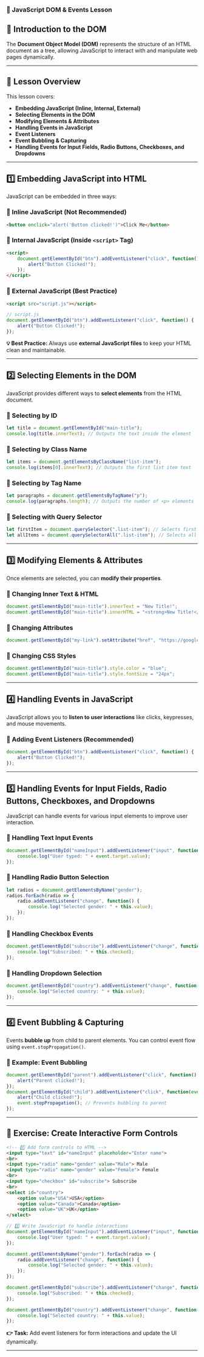 ### **📘 JavaScript DOM & Events Lesson**

## **🚀 Introduction to the DOM**
The **Document Object Model (DOM)** represents the structure of an HTML document as a tree, allowing JavaScript to interact with and manipulate web pages dynamically.

---

## **📝 Lesson Overview**
This lesson covers:
- **Embedding JavaScript (Inline, Internal, External)**
- **Selecting Elements in the DOM**
- **Modifying Elements & Attributes**
- **Handling Events in JavaScript**
- **Event Listeners**
- **Event Bubbling & Capturing**
- **Handling Events for Input Fields, Radio Buttons, Checkboxes, and Dropdowns**

---

## **1️⃣ Embedding JavaScript into HTML**
JavaScript can be embedded in three ways:

### **🔹 Inline JavaScript (Not Recommended)**
```html
<button onclick="alert('Button clicked!')">Click Me</button>
```

### **🔹 Internal JavaScript (Inside `<script>` Tag)**
```html
<script>
    document.getElementById("btn").addEventListener("click", function() {
        alert("Button Clicked!");
    });
</script>
```

### **🔹 External JavaScript (Best Practice)**
```html
<script src="script.js"></script>
```
```javascript
// script.js
document.getElementById("btn").addEventListener("click", function() {
    alert("Button Clicked!");
});
```

**💡 Best Practice:** Always use **external JavaScript files** to keep your HTML clean and maintainable.

---

## **2️⃣ Selecting Elements in the DOM**
JavaScript provides different ways to **select elements** from the HTML document.

### **🔹 Selecting by ID**
```javascript
let title = document.getElementById("main-title");
console.log(title.innerText); // Outputs the text inside the element
```

### **🔹 Selecting by Class Name**
```javascript
let items = document.getElementsByClassName("list-item");
console.log(items[0].innerText); // Outputs the first list item text
```

### **🔹 Selecting by Tag Name**
```javascript
let paragraphs = document.getElementsByTagName("p");
console.log(paragraphs.length); // Outputs the number of <p> elements
```

### **🔹 Selecting with Query Selector**
```javascript
let firstItem = document.querySelector(".list-item"); // Selects first match
let allItems = document.querySelectorAll(".list-item"); // Selects all matches
```

---

## **3️⃣ Modifying Elements & Attributes**
Once elements are selected, you can **modify their properties**.

### **🔹 Changing Inner Text & HTML**
```javascript
document.getElementById("main-title").innerText = "New Title!";
document.getElementById("main-title").innerHTML = "<strong>New Title!</strong>";
```

### **🔹 Changing Attributes**
```javascript
document.getElementById("my-link").setAttribute("href", "https://google.com");
```

### **🔹 Changing CSS Styles**
```javascript
document.getElementById("main-title").style.color = "blue";
document.getElementById("main-title").style.fontSize = "24px";
```

---

## **4️⃣ Handling Events in JavaScript**
JavaScript allows you to **listen to user interactions** like clicks, keypresses, and mouse movements.

### **🔹 Adding Event Listeners (Recommended)**
```javascript
document.getElementById("btn").addEventListener("click", function() {
    alert("Button Clicked!");
});
```

---

## **5️⃣ Handling Events for Input Fields, Radio Buttons, Checkboxes, and Dropdowns**
JavaScript can handle events for various input elements to improve user interaction.

### **🔹 Handling Text Input Events**
```javascript
document.getElementById("nameInput").addEventListener("input", function(event) {
    console.log("User typed: " + event.target.value);
});
```

### **🔹 Handling Radio Button Selection**
```javascript
let radios = document.getElementsByName("gender");
radios.forEach(radio => {
    radio.addEventListener("change", function() {
        console.log("Selected gender: " + this.value);
    });
});
```

### **🔹 Handling Checkbox Events**
```javascript
document.getElementById("subscribe").addEventListener("change", function() {
    console.log("Subscribed: " + this.checked);
});
```

### **🔹 Handling Dropdown Selection**
```javascript
document.getElementById("country").addEventListener("change", function() {
    console.log("Selected country: " + this.value);
});
```

---

## **6️⃣ Event Bubbling & Capturing**
Events **bubble up** from child to parent elements. You can control event flow using `event.stopPropagation()`.

### **🔹 Example: Event Bubbling**
```javascript
document.getElementById("parent").addEventListener("click", function() {
    alert("Parent clicked!");
});
document.getElementById("child").addEventListener("click", function(event) {
    alert("Child clicked!");
    event.stopPropagation(); // Prevents bubbling to parent
});
```

---

## **🔹 Exercise: Create Interactive Form Controls**

```html
<!-- 1️⃣ Add form controls to HTML -->
<input type="text" id="nameInput" placeholder="Enter name">
<br>
<input type="radio" name="gender" value="Male"> Male
<input type="radio" name="gender" value="Female"> Female
<br>
<input type="checkbox" id="subscribe"> Subscribe
<br>
<select id="country">
    <option value="USA">USA</option>
    <option value="Canada">Canada</option>
    <option value="UK">UK</option>
</select>
```

```javascript
// 2️⃣ Write JavaScript to handle interactions
document.getElementById("nameInput").addEventListener("input", function(event) {
    console.log("User typed: " + event.target.value);
});

document.getElementsByName("gender").forEach(radio => {
    radio.addEventListener("change", function() {
        console.log("Selected gender: " + this.value);
    });
});

document.getElementById("subscribe").addEventListener("change", function() {
    console.log("Subscribed: " + this.checked);
});

document.getElementById("country").addEventListener("change", function() {
    console.log("Selected country: " + this.value);
});
```

**👉 Task:** Add event listeners for form interactions and update the UI dynamically.

--- 
